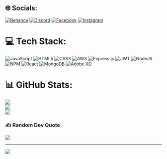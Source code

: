 
## 🌐 Socials:
[![Behance](https://img.shields.io/badge/Behance-1769ff?logo=behance&logoColor=white)](https://behance.net/BridalFabrics.com) [![Discord](https://img.shields.io/badge/Discord-%237289DA.svg?logo=discord&logoColor=white)](https://discord.gg/BridalFabrics#6626) [![Facebook](https://img.shields.io/badge/Facebook-%231877F2.svg?logo=Facebook&logoColor=white)](https://facebook.com/FabricaaaBridal) [![Instagram](https://img.shields.io/badge/Instagram-%23E4405F.svg?logo=Instagram&logoColor=white)](https://instagram.com/BridalFabricaaa) 

# 💻 Tech Stack:
![JavaScript](https://img.shields.io/badge/javascript-%23323330.svg?style=for-the-badge&logo=javascript&logoColor=%23F7DF1E) ![HTML5](https://img.shields.io/badge/html5-%23E34F26.svg?style=for-the-badge&logo=html5&logoColor=white) ![CSS3](https://img.shields.io/badge/css3-%231572B6.svg?style=for-the-badge&logo=css3&logoColor=white) ![AWS](https://img.shields.io/badge/AWS-%23FF9900.svg?style=for-the-badge&logo=amazon-aws&logoColor=white) ![Express.js](https://img.shields.io/badge/express.js-%23404d59.svg?style=for-the-badge&logo=express&logoColor=%2361DAFB) ![JWT](https://img.shields.io/badge/JWT-black?style=for-the-badge&logo=JSON%20web%20tokens) ![NodeJS](https://img.shields.io/badge/node.js-6DA55F?style=for-the-badge&logo=node.js&logoColor=white) ![NPM](https://img.shields.io/badge/NPM-%23000000.svg?style=for-the-badge&logo=npm&logoColor=white) ![React](https://img.shields.io/badge/react-%2320232a.svg?style=for-the-badge&logo=react&logoColor=%2361DAFB) ![MongoDB](https://img.shields.io/badge/MongoDB-%234ea94b.svg?style=for-the-badge&logo=mongodb&logoColor=white) ![Adobe XD](https://img.shields.io/badge/Adobe%20XD-470137?style=for-the-badge&logo=Adobe%20XD&logoColor=#FF61F6)
# 📊 GitHub Stats:
![](https://github-readme-stats.vercel.app/api?username=BridalFabrics&theme=dark&hide_border=false&include_all_commits=false&count_private=false)<br/>
![](https://github-readme-streak-stats.herokuapp.com/?user=BridalFabrics&theme=dark&hide_border=false)<br/>
![](https://github-readme-stats.vercel.app/api/top-langs/?username=BridalFabrics&theme=dark&hide_border=false&include_all_commits=false&count_private=false&layout=compact)

### ✍️ Random Dev Quote
![](https://quotes-github-readme.vercel.app/api?type=horizontal&theme=tokyonight)

---
[![](https://visitcount.itsvg.in/api?id=BridalFabrics&icon=0&color=0)](https://visitcount.itsvg.in)

<!-- Proudly created with GPRM ( https://gprm.itsvg.in ) -->
